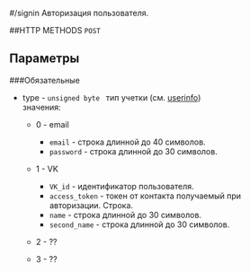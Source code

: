 #/signin
Авторизация пользователя.

##HTTP METHODS
`POST`

## Параметры

###Обязательные
- type - ```unsigned byte ```
    тип учетки (см. [userinfo](https://github.com/Define-break-continue/sem2_somegame/tree/protocol/docs/info/userinfo.md))<br>
    значения:
    * 0 - email
         * `email` - строка длинной до 40 символов.
         * `password` - строка длинной до 30 символов.
    * 1 - VK
         * `VK_id` - идентификатор пользователя.
         * `access_token` - токен от контакта получаемый при авторизации. Строка.
         * `name` - строка длинной до 30 символов.
         * `second_name` - строка длинной до 30 символов.
    * 2 - ??
    
    * 3 - ??

